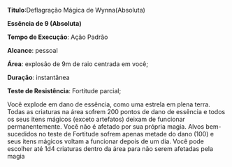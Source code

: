 **Titulo**:Deflagração Mágica de Wynna(Absoluta)

**Essência de 9 (Absoluta)**

**Tempo de Execução**: Ação Padrão

**Alcance**: pessoal

**Área**: explosão de 9m de raio centrada em você;

**Duração**: instantânea

**Teste de Resistência**: Fortitude parcial;

Você explode em dano de essência, como uma estrela em plena terra. Todas as criaturas na área sofrem 200 pontos de dano de essência e todos os seus itens 
mágicos (exceto artefatos) deixam de funcionar permanentemente. Você não é afetado por sua própria magia. Alvos bem-sucedidos no teste de Fortitude sofrem apenas metade do dano (100) e seus itens mágicos voltam a funcionar depois de um dia. Você pode escolher até 1d4 criaturas dentro da área para não serem afetadas pela magia
